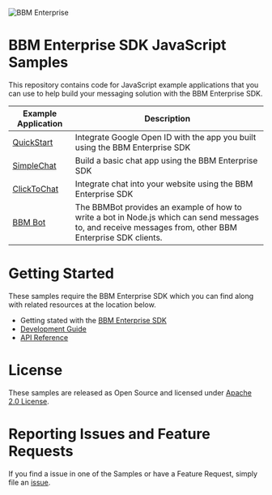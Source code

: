 ![BBM Enterprise](http://help.blackberry.com/resources/images/products/enterprise-bbm-sdk.png)

# BBM Enterprise SDK JavaScript Samples

This repository contains code for JavaScript example applications that you can use to help build your messaging solution with the BBM Enterprise SDK.


| Example Application                      | Description                              |
| ---------------------------------------- | ---------------------------------------- |
|[QuickStart](https://developer.blackberry.com/files/bbm-enterprise/documents/guide/html/examples/javascript/QuickStart/README.html)|Integrate Google Open ID with the app you built using the BBM Enterprise SDK |
|[SimpleChat](https://developer.blackberry.com/files/bbm-enterprise/documents/guide/html/examples/javascript/SimpleChat/README.html)|Build a basic chat app using the BBM Enterprise SDK|
|[ClickToChat](https://developer.blackberry.com/files/bbm-enterprise/documents/guide/html/examples/javascript/ClickToChat/README.html)|Integrate chat into your website using the BBM Enterprise SDK|
|[BBM Bot](https://developer.blackberry.com/files/bbm-enterprise/documents/guide/html/examples/javascript/Node/README.html) | The BBMBot provides an example of how to write a bot in Node.js which can send messages to, and receive messages from, other BBM Enterprise SDK clients.|

# Getting Started

These samples require the BBM Enterprise SDK which you can find along with related resources at the location below.
    
* Getting stated with the [BBM Enterprise SDK](https://developers.blackberry.com/us/en/products/blackberry-bbm-enterprise-sdk.html)
* [Development Guide](https://developer.blackberry.com/files/bbm-enterprise/documents/guide/html/index.html)
* [API Reference](https://developer.blackberry.com/files/bbm-enterprise/documents/guide/reference/javascript/index.html)

# License

These samples are released as Open Source and licensed under [Apache 2.0 License](http://www.apache.org/licenses/LICENSE-2.0.html).

# Reporting Issues and Feature Requests

If you find a issue in one of the Samples or have a Feature Request, simply file an [issue](https://github.com/blackberry/bbme-sdk-javascript-samples/issues).

